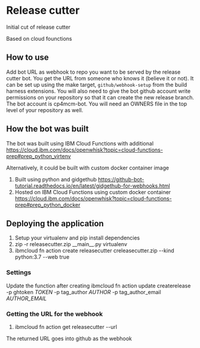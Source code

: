 # Release cutter

Initial cut of release cutter

Based on cloud founctions

## How to use

Add bot URL as webhook to repo you want to be served by the release cutter bot. You get the URL from someone who knows it (believe it or not). It can be set up using the make target, `github/webhook-setup` from the build harness extensions. You will also need to give the bot github account write permissions on your repository so that it can create the new release branch. The bot account is cp4mcm-bot. You will need an OWNERS file in the top level of your repository as well. 

## How the bot was built
The bot was built using IBM Cloud Functions with additional 
https://cloud.ibm.com/docs/openwhisk?topic=cloud-functions-prep#prep_python_virtenv


Alternatively, it could be built with custom docker container image
1. Built using python and gidgethub https://github-bot-tutorial.readthedocs.io/en/latest/gidgethub-for-webhooks.html
2. Hosted on IBM Cloud Functions using custom docker container https://cloud.ibm.com/docs/openwhisk?topic=cloud-functions-prep#prep_python_docker

## Deploying the application
1. Setup your virtualenv and pip install dependencies
2. zip -r releasecutter.zip \_\_main\_\_.py virtualenv
3. ibmcloud fn action create releasecutter creleasecutter.zip --kind python:3.7  --web true


### Settings
Update the function after creating
ibmcloud fn action update createrelease -p ghtoken _TOKEN_ -p tag_author _AUTHOR_ -p tag_author_email _AUTHOR_EMAIL_


### Getting the URL for the webhook
1. ibmcloud fn action get releasecutter --url

The returned URL goes into github as the webhook
